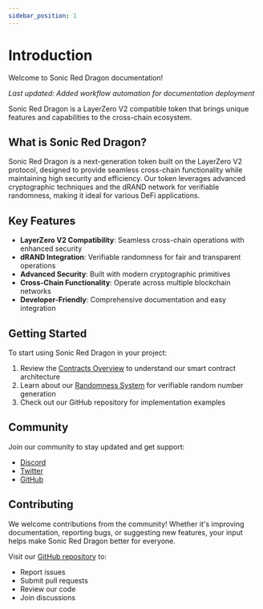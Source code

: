 ```yaml
---
sidebar_position: 1
---
```


# Introduction

Welcome to Sonic Red Dragon documentation!

*Last updated: Added workflow automation for documentation deployment*

Sonic Red Dragon is a LayerZero V2 compatible token that brings unique features and capabilities to the cross-chain ecosystem.

## What is Sonic Red Dragon?

Sonic Red Dragon is a next-generation token built on the LayerZero V2 protocol, designed to provide seamless cross-chain functionality while maintaining high security and efficiency. Our token leverages advanced cryptographic techniques and the dRAND network for verifiable randomness, making it ideal for various DeFi applications.

## Key Features

- **LayerZero V2 Compatibility**: Seamless cross-chain operations with enhanced security
- **dRAND Integration**: Verifiable randomness for fair and transparent operations
- **Advanced Security**: Built with modern cryptographic primitives
- **Cross-Chain Functionality**: Operate across multiple blockchain networks
- **Developer-Friendly**: Comprehensive documentation and easy integration

## Getting Started

To start using Sonic Red Dragon in your project:

1. Review the [Contracts Overview](./contracts/overview) to understand our smart contract architecture
2. Learn about our [Randomness System](./ecosystem/drand-network) for verifiable random number generation
3. Check out our GitHub repository for implementation examples

## Community

Join our community to stay updated and get support:

- [Discord](https://discord.gg/sonicreddragon)
- [Twitter](https://twitter.com/sonicreddragon)
- [GitHub](https://github.com/wenakita/omnidragon)

## Contributing

We welcome contributions from the community! Whether it's improving documentation, reporting bugs, or suggesting new features, your input helps make Sonic Red Dragon better for everyone.

Visit our [GitHub repository](https://github.com/wenakita/omnidragon) to:
- Report issues
- Submit pull requests
- Review our code
- Join discussions 